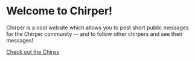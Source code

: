 # Welcome to Chirper!
Chirper is a cool website which allows you to post short public messages for the Chirper community -- and to follow other chirpers and see their messages!

[Check out the Chirps]($(link_to!!(:get_chirps)))
